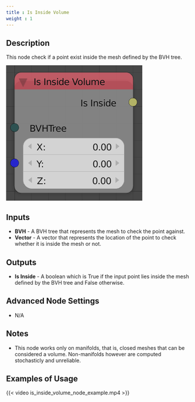 ```yaml
---
title : Is Inside Volume
weight : 1
---
```


## Description

This node check if a point exist inside the mesh defined by the BVH
tree.

![image](is_inside_volume_node.png)

## Inputs

- **BVH** - A BVH tree that represents the mesh to check the point
    against.
- **Vector** - A vector that represents the location of the point to
    check whether it is inside the mesh or not.

## Outputs

- **Is Inside** - A boolean which is True if the input point lies
    inside the mesh defined by the BVH tree and False otherwise.

## Advanced Node Settings

- N/A

## Notes

- This node works only on manifolds, that is, closed meshes that can
    be considered a volume. Non-manifolds however are computed
    stochasticly and unreliable.

## Examples of Usage

{{< video is_inside_volume_node_example.mp4 >}}
